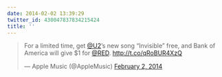 ```yaml
---
date: 2014-02-02 13:39:29
twitter_id: 430047837834215424
title: ''
---
```


<blockquote class="twitter-tweet"><p lang="en" dir="ltr">For a limited time, get <a href="https://twitter.com/U2?ref_src=twsrc%5Etfw">@U2</a>’s new song “Invisible” free, and Bank of America will give $1 for <a href="https://twitter.com/RED?ref_src=twsrc%5Etfw">@RED</a>. <a href="http://t.co/qRoBUR4XzQ">http://t.co/qRoBUR4XzQ</a></p>&mdash; Apple Music (@AppleMusic) <a href="https://twitter.com/AppleMusic/status/430033475140587521?ref_src=twsrc%5Etfw">February 2, 2014</a></blockquote>
<script async src="https://platform.twitter.com/widgets.js" charset="utf-8"></script>
